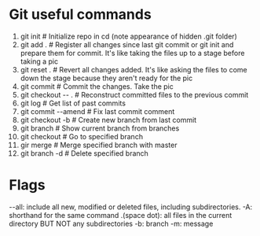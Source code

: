# Git useful commands
1. git init  # Initialize repo in cd (note appearance of hidden .git folder)
2. git add .  # Register all changes since last git commit or git init and prepare them for commit. It's like taking
   the files up to a stage before taking a pic
3. git reset .  # Revert all changes added. It's like asking the files to come down the stage because they aren't ready for the pic
4. git commit  # Commit the changes. Take the pic
5. git checkout -- .  # Reconstruct committed files to the previous commit
6. git log  # Get list of past commits
7. git commit --amend  # Fix last commit comment
8. git checkout -b <branchname>  # Create new branch from last commit
9. git branch  # Show current branch from branches
10. git checkout <branchname>  # Go to specified branch
11. gir merge <branchname>  # Merge specified branch with master
11. git branch -d <branchname>  # Delete specified branch

# Flags
--all: include all new, modified or deleted files, including subdirectories. -A: shorthand for the same command
 .(space dot): all files in the current directory BUT NOT any subdirectories
-b: branch
-m: message